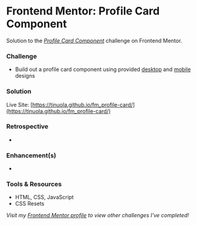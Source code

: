 # Frontend Mentor: Profile Card Component

Solution to the _[Profile Card Component](https://www.frontendmentor.io/challenges/profile-card-component-cfArpWshJ)_ challenge on Frontend Mentor.

### Challenge

- Build out a profile card component using provided [desktop](/assets/design/desktop-design.jpg) and [mobile](/assets/design/mobile-design.jpg) designs

### Solution

Live Site: [https://tinuola.github.io/fm_profile-card/](https://tinuola.github.io/fm_profile-card/)

### Retrospective

-

### Enhancement(s)

-

### Tools & Resources

- HTML, CSS, JavaScript
- CSS Resets

_Visit my [Frontend Mentor profile](https://www.frontendmentor.io/profile/tinuola) to view other challenges I've completed!_
